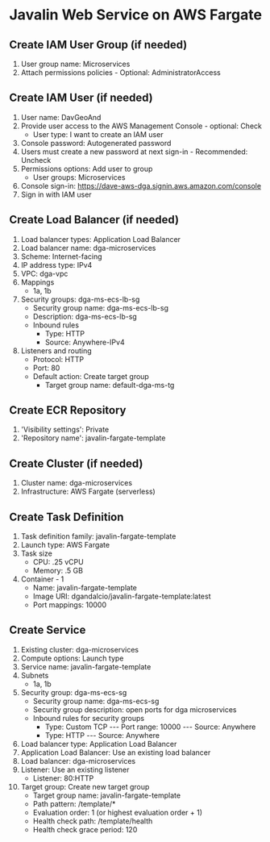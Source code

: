 # Javalin Web Service on AWS Fargate

## Create IAM User Group (if needed)
1. User group name: Microservices
2. Attach permissions policies - Optional: AdministratorAccess

## Create IAM User (if needed)
1. User name: DavGeoAnd
2. Provide user access to the AWS Management Console - optional: Check
    * User type: I want to create an IAM user
3. Console password: Autogenerated password
4. Users must create a new password at next sign-in - Recommended: Uncheck
5. Permissions options: Add user to group
    * User groups: Microservices
6. Console sign-in: https://dave-aws-dga.signin.aws.amazon.com/console
7. Sign in with IAM user

## Create Load Balancer (if needed)
1. Load balancer types: Application Load Balancer
2. Load balancer name: dga-microservices
3. Scheme: Internet-facing
4. IP address type: IPv4
5. VPC: dga-vpc
6. Mappings
    * 1a, 1b
7. Security groups: dga-ms-ecs-lb-sg
    * Security group name: dga-ms-ecs-lb-sg
    * Description: dga-ms-ecs-lb-sg
    * Inbound rules
        * Type: HTTP
        * Source: Anywhere-IPv4
8. Listeners and routing
    * Protocol: HTTP
    * Port: 80
    * Default action: Create target group
        * Target group name: default-dga-ms-tg

## Create ECR Repository
1. 'Visibility settings': Private
2. 'Repository name': javalin-fargate-template

## Create Cluster (if needed)
1. Cluster name: dga-microservices
2. Infrastructure: AWS Fargate (serverless)

## Create Task Definition
1. Task definition family: javalin-fargate-template
2. Launch type: AWS Fargate
3. Task size
    * CPU: .25 vCPU
    * Memory: .5 GB
4. Container - 1
    * Name: javalin-fargate-template
    * Image URI: dgandalcio/javalin-fargate-template:latest
    * Port mappings: 10000

## Create Service
1. Existing cluster: dga-microservices
2. Compute options: Launch type
3. Service name: javalin-fargate-template
4. Subnets
    * 1a, 1b
5. Security group: dga-ms-ecs-sg
    * Security group name: dga-ms-ecs-sg
    * Security group description: open ports for dga microservices
    * Inbound rules for security groups
        * Type: Custom TCP --- Port range: 10000 --- Source: Anywhere
        * Type: HTTP --- Source: Anywhere
6. Load balancer type: Application Load Balancer
7. Application Load Balancer: Use an existing load balancer
8. Load balancer: dga-microservices
9. Listener: Use an existing listener
    * Listener: 80:HTTP
10. Target group: Create new target group
    * Target group name: javalin-fargate-template
    * Path pattern: /template/*
    * Evaluation order: 1 (or highest evaluation order + 1)
    * Health check path: /template/health
    * Health check grace period: 120